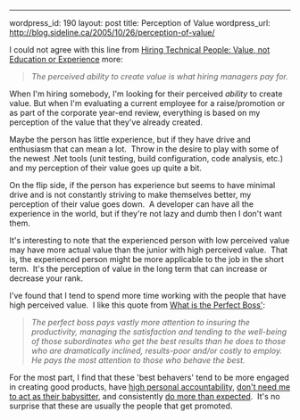 --- 
wordpress_id: 190
layout: post
title: Perception of Value
wordpress_url: http://blog.sideline.ca/2005/10/26/perception-of-value/

<p>I could not agree with this line from <a href="http://www.jrothman.com/weblog/2005/10/value-not-education-or-experience.html">Hiring Technical People: Value, not Education or Experience</a> more:<a href="http://www.jrothman.com/weblog/2005/10/value-not-education-or-experience.html"></a></p>
<blockquote>
<p><em>The perceived ability to create value is what hiring managers pay for.</em></p></blockquote>
<p>When I'm hiring somebody, I'm looking for their perceived <em>ability</em> to create value. But when I'm evaluating a current employee for a raise/promotion or as part of the corporate year-end review, everything is based on my perception of the value that they've already created.  </p>
<p>Maybe the person has little experience, but if they have drive and enthusiasm that can mean a lot.  Throw in the desire to play with some of the newest .Net tools (unit testing, build configuration, code analysis, etc.) and my perception of their value goes up quite a bit.</p>
<p>On the flip side, if the person has experience but seems to have minimal drive and is not constantly striving to make themselves better, my perception of their value goes down.  A developer can have all the experience in the world, but if they're not lazy and dumb then I don't want them.</p>
<p>It's interesting to note that the experienced person with low perceived value may have more actual value than the junior with high perceived value.  That is, the experienced person might be more applicable to the job in the short term.  It's the perception of value in the long term that can increase or decrease your rank.</p>
<p>I've found that I tend to spend more time working with the people that have high perceived value.  I like this quote from <a href="http://codingslave.blogspot.com/2005/10/q-what-is-perfect-boss.html">What is the Perfect Boss'</a>:</p>
<blockquote>
<p><!--StartFragment --><em>The perfect boss pays vastly more attention to insuring the productivity, managing the satisfaction and tending to the well-being of those subordinates who get the best results than he does to those who are dramatically inclined, results-poor and/or costly to employ. He pays the most attention to those who behave the best.</em> </p></blockquote>
<p>For the most part, I find that these 'best behavers' tend to be more engaged in creating good products, have <a href="http://www.managementblog.org/archives/2005/10/25/wilmas-management-lesson/">high personal accountability</a>, <a href="http://codingslave.blogspot.com/2005/10/q-what-is-perfect-boss.html">don't need me to act as their babysitter</a>, and consistently <a href="http://www.hrwhatnot.com/articles/max-pay-raise.php">do more than expected</a>.  It's no surprise that these are usually the people that get promoted.</p>
